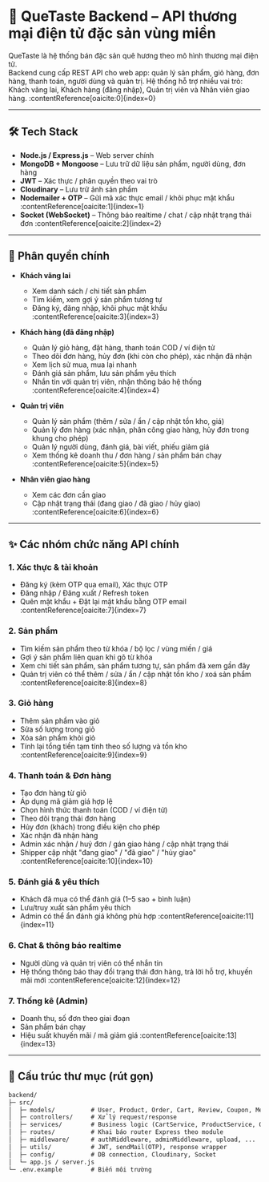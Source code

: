 # 🌾 QueTaste Backend – API thương mại điện tử đặc sản vùng miền

QueTaste là hệ thống bán đặc sản quê hương theo mô hình thương mại điện tử.  
Backend cung cấp REST API cho web app: quản lý sản phẩm, giỏ hàng, đơn hàng, thanh toán, người dùng và quản trị.  Hệ thống hỗ trợ nhiều vai trò: Khách vãng lai, Khách hàng (đăng nhập), Quản trị viên và Nhân viên giao hàng. :contentReference[oaicite:0]{index=0}

---

## 🛠 Tech Stack

- **Node.js / Express.js** – Web server chính
- **MongoDB + Mongoose** – Lưu trữ dữ liệu sản phẩm, người dùng, đơn hàng
- **JWT** – Xác thực / phân quyền theo vai trò
- **Cloudinary** – Lưu trữ ảnh sản phẩm
- **Nodemailer + OTP** – Gửi mã xác thực email / khôi phục mật khẩu :contentReference[oaicite:1]{index=1}
- **Socket (WebSocket)** – Thông báo realtime / chat / cập nhật trạng thái đơn :contentReference[oaicite:2]{index=2}

---

## 🔐 Phân quyền chính

- **Khách vãng lai**
  - Xem danh sách / chi tiết sản phẩm
  - Tìm kiếm, xem gợi ý sản phẩm tương tự
  - Đăng ký, đăng nhập, khôi phục mật khẩu :contentReference[oaicite:3]{index=3}

- **Khách hàng (đã đăng nhập)**
  - Quản lý giỏ hàng, đặt hàng, thanh toán COD / ví điện tử
  - Theo dõi đơn hàng, hủy đơn (khi còn cho phép), xác nhận đã nhận
  - Xem lịch sử mua, mua lại nhanh
  - Đánh giá sản phẩm, lưu sản phẩm yêu thích
  - Nhắn tin với quản trị viên, nhận thông báo hệ thống :contentReference[oaicite:4]{index=4}

- **Quản trị viên**
  - Quản lý sản phẩm (thêm / sửa / ẩn / cập nhật tồn kho, giá)
  - Quản lý đơn hàng (xác nhận, phân công giao hàng, hủy đơn trong khung cho phép)
  - Quản lý người dùng, đánh giá, bài viết, phiếu giảm giá
  - Xem thống kê doanh thu / đơn hàng / sản phẩm bán chạy :contentReference[oaicite:5]{index=5}

- **Nhân viên giao hàng**
  - Xem các đơn cần giao
  - Cập nhật trạng thái (đang giao / đã giao / hủy giao) :contentReference[oaicite:6]{index=6}

---

## ✨ Các nhóm chức năng API chính

### 1. Xác thực & tài khoản
- Đăng ký (kèm OTP qua email), Xác thực OTP
- Đăng nhập / Đăng xuất / Refresh token
- Quên mật khẩu + Đặt lại mật khẩu bằng OTP email :contentReference[oaicite:7]{index=7}

### 2. Sản phẩm
- Tìm kiếm sản phẩm theo từ khóa / bộ lọc / vùng miền / giá
- Gợi ý sản phẩm liên quan khi gõ từ khóa
- Xem chi tiết sản phẩm, sản phẩm tương tự, sản phẩm đã xem gần đây
- Quản trị viên có thể thêm / sửa / ẩn / cập nhật tồn kho / xoá sản phẩm :contentReference[oaicite:8]{index=8}

### 3. Giỏ hàng
- Thêm sản phẩm vào giỏ
- Sửa số lượng trong giỏ
- Xóa sản phẩm khỏi giỏ
- Tính lại tổng tiền tạm tính theo số lượng và tồn kho :contentReference[oaicite:9]{index=9}

### 4. Thanh toán & Đơn hàng
- Tạo đơn hàng từ giỏ
- Áp dụng mã giảm giá hợp lệ
- Chọn hình thức thanh toán (COD / ví điện tử)
- Theo dõi trạng thái đơn hàng
- Hủy đơn (khách) trong điều kiện cho phép
- Xác nhận đã nhận hàng
- Admin xác nhận / huỷ đơn / gán giao hàng / cập nhật trạng thái
- Shipper cập nhật "đang giao" / "đã giao" / "hủy giao" :contentReference[oaicite:10]{index=10}

### 5. Đánh giá & yêu thích
- Khách đã mua có thể đánh giá (1–5 sao + bình luận)
- Lưu/truy xuất sản phẩm yêu thích
- Admin có thể ẩn đánh giá không phù hợp :contentReference[oaicite:11]{index=11}

### 6. Chat & thông báo realtime
- Người dùng và quản trị viên có thể nhắn tin
- Hệ thống thông báo thay đổi trạng thái đơn hàng, trả lời hỗ trợ, khuyến mãi mới :contentReference[oaicite:12]{index=12}

### 7. Thống kê (Admin)
- Doanh thu, số đơn theo giai đoạn
- Sản phẩm bán chạy
- Hiệu suất khuyến mãi / mã giảm giá :contentReference[oaicite:13]{index=13}

---

## 📂 Cấu trúc thư mục (rút gọn)

```txt
backend/
├─ src/
│  ├─ models/          # User, Product, Order, Cart, Review, Coupon, Message, ...
│  ├─ controllers/     # Xử lý request/response
│  ├─ services/        # Business logic (CartService, ProductService, OrderService,...)
│  ├─ routes/          # Khai báo router Express theo module
│  ├─ middleware/      # authMiddleware, adminMiddleware, upload, ...
│  ├─ utils/           # JWT, sendMail(OTP), response wrapper
│  ├─ config/          # DB connection, Cloudinary, Socket
│  └─ app.js / server.js
└─ .env.example        # Biến môi trường
